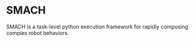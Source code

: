 SMACH
=====

SMACH is a task-level python execution framework for rapidly composing complex
robot behaviors.
